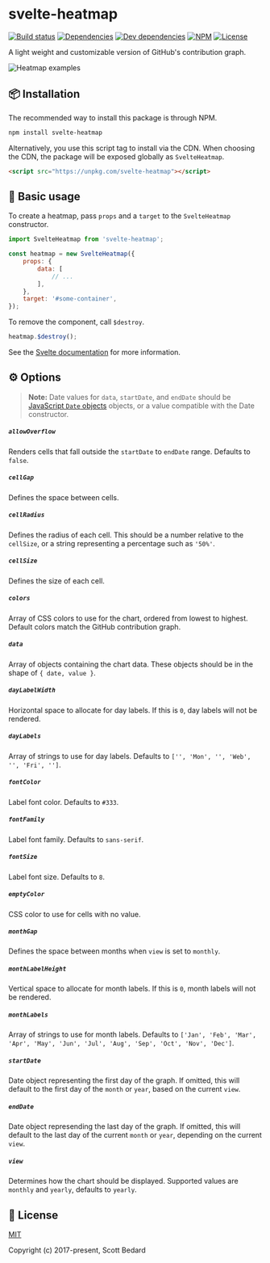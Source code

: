 # svelte-heatmap

[![Build status](https://img.shields.io/github/workflow/status/scottbedard/svelte-heatmap/Test)](https://github.com/scottbedard/svelte-heatmap/actions)
[![Dependencies](https://img.shields.io/david/scottbedard/svelte-heatmap)](https://david-dm.org/scottbedard/svelte-heatmap)
[![Dev dependencies](https://img.shields.io/david/dev/scottbedard/svelte-heatmap)](https://david-dm.org/scottbedard/svelte-heatmap?type=dev)
[![NPM](https://img.shields.io/npm/v/svelte-heatmap)](https://www.npmjs.com/package/svelte-heatmap)
[![License](https://img.shields.io/github/license/scottbedard/svelte-heatmap?color=blue)](https://github.com/scottbedard/svelte-heatmap/blob/master/LICENSE)

A light weight and customizable version of GitHub's contribution graph.

![Heatmap examples](https://user-images.githubusercontent.com/7980426/78958159-27d55280-7a9c-11ea-9b08-8b5d7df31d7a.png)

## 📦 Installation

The recommended way to install this package is through NPM.

```bash
npm install svelte-heatmap
```

Alternatively, you use this script tag to install via the CDN. When choosing the CDN, the package will be exposed globally as `SvelteHeatmap`.

```html
<script src="https://unpkg.com/svelte-heatmap"></script>
```

## 🚀 Basic usage

To create a heatmap, pass `props` and a `target` to the `SvelteHeatmap` constructor.

```js
import SvelteHeatmap from 'svelte-heatmap';

const heatmap = new SvelteHeatmap({
    props: {
        data: [
            // ...
        ],
    },
    target: '#some-container',
});
```

To remove the component, call `$destroy`.

```js
heatmap.$destroy();
```

See the [Svelte documentation](https://svelte.dev/docs#Client-side_component_API) for more information. 

## ⚙️ Options

> **Note:** Date values for `data`, `startDate`, and `endDate` should be [JavaScript `Date` objects](https://developer.mozilla.org/en-US/docs/Web/JavaScript/Reference/Global_Objects/Date) objects, or a value compatible with the Date constructor.

##### `allowOverflow`

Renders cells that fall outside the `startDate` to `endDate` range. Defaults to `false`.

##### `cellGap`

Defines the space between cells.

##### `cellRadius`

Defines the radius of each cell. This should be a number relative to the `cellSize`, or a string representing a percentage such as `'50%'`.

##### `cellSize`

Defines the size of each cell.

##### `colors`

Array of CSS colors to use for the chart, ordered from lowest to highest. Default colors match the GitHub contribution graph.

##### `data`

Array of objects containing the chart data. These objects should be in the shape of `{ date, value }`.

##### `dayLabelWidth`

Horizontal space to allocate for day labels. If this is `0`, day labels will not be rendered.

##### `dayLabels`

Array of strings to use for day labels. Defaults to `['', 'Mon', '', 'Web', '', 'Fri', '']`.

##### `fontColor`

Label font color. Defaults to `#333`.

##### `fontFamily`

Label font family. Defaults to `sans-serif`.

##### `fontSize`

Label font size. Defaults to `8`.

##### `emptyColor`

CSS color to use for cells with no value.

##### `monthGap`

Defines the space between months when `view` is set to `monthly`.

##### `monthLabelHeight`

Vertical space to allocate for month labels. If this is `0`, month labels will not be rendered.

##### `monthLabels`

Array of strings to use for month labels. Defaults to `['Jan', 'Feb', 'Mar', 'Apr', 'May', 'Jun', 'Jul', 'Aug', 'Sep', 'Oct', 'Nov', 'Dec']`.

##### `startDate`

Date object representing the first day of the graph. If omitted, this will default to the first day of the `month` or `year`, based on the current `view`.

##### `endDate`

Date object represending the last day of the graph. If omitted, this will default to the last day of the current `month` or `year`, depending on the current `view`.

##### `view`

Determines how the chart should be displayed. Supported values are `monthly` and `yearly`, defaults to `yearly`.

## 📄 License

[MIT](https://github.com/scottbedard/svelte-heatmap/blob/master/LICENSE)

Copyright (c) 2017-present, Scott Bedard
